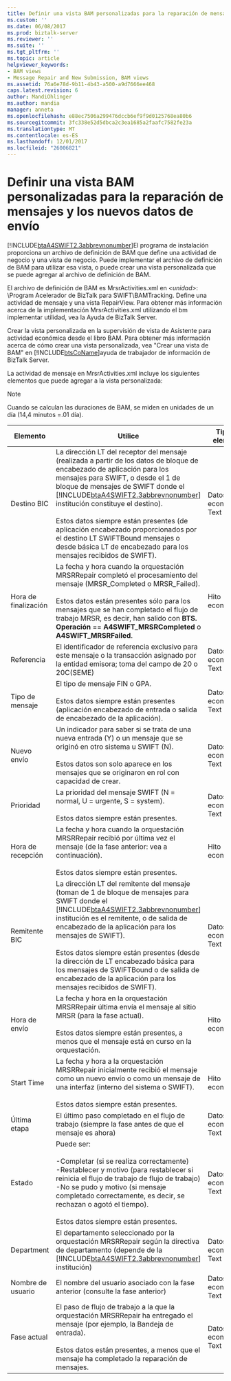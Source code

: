 ```yaml
---
title: Definir una vista BAM personalizadas para la reparación de mensajes y los nuevos datos de envío | Documentos de Microsoft
ms.custom: ''
ms.date: 06/08/2017
ms.prod: biztalk-server
ms.reviewer: ''
ms.suite: ''
ms.tgt_pltfrm: ''
ms.topic: article
helpviewer_keywords:
- BAM views
- Message Repair and New Submission, BAM views
ms.assetid: 76a6e78d-9b11-4b43-a500-a9d7666ee468
caps.latest.revision: 6
author: MandiOhlinger
ms.author: mandia
manager: anneta
ms.openlocfilehash: e88ec7506a299476dccb6ef9f9d0125768ea80b6
ms.sourcegitcommit: 3fc338e52d5dbca2c3ea1685a2faafc7582fe23a
ms.translationtype: MT
ms.contentlocale: es-ES
ms.lasthandoff: 12/01/2017
ms.locfileid: "26006821"
---
```

# <a name="defining-a-custom-bam-view-for-message-repair-and-new-submission-data"></a>Definir una vista BAM personalizadas para la reparación de mensajes y los nuevos datos de envío
[!INCLUDE[btaA4SWIFT2.3abbrevnonumber](../../includes/btaa4swift2-3abbrevnonumber-md.md)]El programa de instalación proporciona un archivo de definición de BAM que define una actividad de negocio y una vista de negocio. Puede implementar el archivo de definición de BAM para utilizar esa vista, o puede crear una vista personalizada que se puede agregar al archivo de definición de BAM.  
  
 El archivo de definición de BAM es MrsrActivities.xml en  *\<unidad\>*: \Program Acelerador de BizTalk para SWIFT\BAMTracking. Define una actividad de mensaje y una vista RepairView. Para obtener más información acerca de la implementación MrsrActivities.xml utilizando el bm implementar utilidad, vea la Ayuda de BizTalk Server.  
  
 Crear la vista personalizada en la supervisión de vista de Asistente para actividad económica desde el libro BAM. Para obtener más información acerca de cómo crear una vista personalizada, vea "Crear una vista de BAM" en [!INCLUDE[btsCoName](../../includes/btsconame-md.md)]ayuda de trabajador de información de BizTalk Server.  
  
 La actividad de mensaje en MrsrActivities.xml incluye los siguientes elementos que puede agregar a la vista personalizada:  
  
> [!NOTE]
>  Cuando se calculan las duraciones de BAM, se miden en unidades de un día (14,4 minutos =.01 día).  
  
|Elemento|Utilice|Tipo de elemento|  
|----------|---------|---------------|  
|Destino BIC|La dirección LT del receptor del mensaje (realizada a partir de los datos de bloque de encabezado de aplicación para los mensajes para SWIFT, o desde el 1 de bloque de mensajes de SWIFT donde el [!INCLUDE[btaA4SWIFT2.3abbrevnonumber](../../includes/btaa4swift2-3abbrevnonumber-md.md)] institución constituye el destino).<br /><br /> Estos datos siempre están presentes (de aplicación encabezado proporcionados por el destino LT SWIFTBound mensajes o desde básica LT de encabezado para los mensajes recibidos de SWIFT).|Datos económicos: Text|  
|Hora de finalización|La fecha y hora cuando la orquestación MRSRRepair completó el procesamiento del mensaje (MRSR_Completed o MRSR_Failed).<br /><br /> Estos datos están presentes sólo para los mensajes que se han completado el flujo de trabajo MRSR, es decir, han salido con **BTS. Operación** == **A4SWIFT_MRSRCompleted** o **A4SWIFT_MRSRFailed**.|Hito económico|  
|Referencia|El identificador de referencia exclusivo para este mensaje o la transacción asignado por la entidad emisora; toma del campo de 20 o 20C(SEME)|Datos económicos: Text|  
|Tipo de mensaje|El tipo de mensaje FIN o GPA.<br /><br /> Estos datos siempre están presentes (aplicación encabezado de entrada o salida de encabezado de la aplicación).|Datos económicos: Text|  
|Nuevo envío|Un indicador para saber si se trata de una nueva entrada (Y) o un mensaje que se originó en otro sistema u SWIFT (N).<br /><br /> Estos datos son solo aparece en los mensajes que se originaron en rol con capacidad de crear.|Datos económicos: Text|  
|Prioridad|La prioridad del mensaje SWIFT (N = normal, U = urgente, S = system).<br /><br /> Estos datos siempre están presentes.|Datos económicos: Text|  
|Hora de recepción|La fecha y hora cuando la orquestación MRSRRepair recibió por última vez el mensaje (de la fase anterior: vea a continuación).<br /><br /> Estos datos siempre están presentes.|Hito económico|  
|Remitente BIC|La dirección LT del remitente del mensaje (toman de 1 de bloque de mensajes para SWIFT donde el [!INCLUDE[btaA4SWIFT2.3abbrevnonumber](../../includes/btaa4swift2-3abbrevnonumber-md.md)] institución es el remitente, o de salida de encabezado de la aplicación para los mensajes de SWIFT).<br /><br /> Estos datos siempre están presentes (desde la dirección de LT encabezado básica para los mensajes de SWIFTBound o de salida de encabezado de la aplicación para los mensajes recibidos de SWIFT).|Datos económicos: Text|  
|Hora de envío|La fecha y hora en la orquestación MRSRRepair última envía el mensaje al sitio MRSR (para la fase actual).<br /><br /> Estos datos siempre están presentes, a menos que el mensaje está en curso en la orquestación.|Hito económico|  
|Start Time|La fecha y hora a la orquestación MRSRRepair inicialmente recibió el mensaje como un nuevo envío o como un mensaje de una interfaz (interno del sistema o SWIFT).<br /><br /> Estos datos siempre están presentes.|Hito económico|  
|Última etapa|El último paso completado en el flujo de trabajo (siempre la fase antes de que el mensaje es ahora)|Datos económicos: Text|  
|Estado|Puede ser:<br /><br /> -Completar (si se realiza correctamente)<br />-Restablecer y motivo (para restablecer si reinicia el flujo de trabajo de flujo de trabajo)<br />-No se pudo y motivo (si mensaje completado correctamente, es decir, se rechazan o agotó el tiempo).<br /><br /> Estos datos siempre están presentes.|Datos económicos: Text|  
|Department|El departamento seleccionado por la orquestación MRSRRepair según la directiva de departamento (depende de la [!INCLUDE[btaA4SWIFT2.3abbrevnonumber](../../includes/btaa4swift2-3abbrevnonumber-md.md)] institución)|Datos económicos: Text|  
|Nombre de usuario|El nombre del usuario asociado con la fase anterior (consulte la fase anterior)|Datos económicos: Text|  
|Fase actual|El paso de flujo de trabajo a la que la orquestación MRSRRepair ha entregado el mensaje (por ejemplo, la Bandeja de entrada).<br /><br /> Estos datos están presentes, a menos que el mensaje ha completado la reparación de mensajes.|Datos económicos: Text|